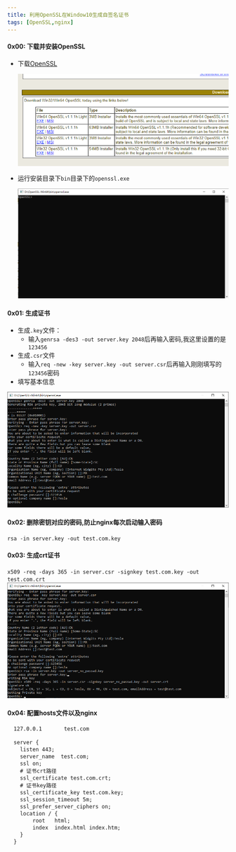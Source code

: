 ```yaml
---
title: 利用OpenSSL在Window10生成自签名证书
tags: [OpenSSL,nginx]
---
```


#### 0x00: 下载并安装OpenSSL
 - 下载[OpenSSL](https://slproweb.com/products/Win32OpenSSL.html)
    
    ![OpenSSL](/images/download-openssl.png)
 - 运行安装目录下`bin`目录下的`openssl.exe`

    ![RunOpenSSL](/images/run-openssl.png)

#### 0x01: 生成证书
  - 生成`.key`文件：
    - 输入`genrsa -des3 -out server.key 2048`后再输入密码,我这里设置的是`123456`
  - 生成`.csr`文件
    - 输入`req -new -key server.key -out server.csr`后再输入刚刚填写的`123456`密码
  - 填写基本信息
  
  ![GenerateSSL](/images/generate-ssl.png)

#### 0x02: 删除密钥对应的密码,防止nginx每次启动输入密码
  `rsa -in server.key -out test.com.key`

#### 0x03: 生成crt证书
  `x509 -req -days 365 -in server.csr -signkey test.com.key -out test.com.crt`
  ![ssl](/images/ssl.png)

#### 0x04: 配置hosts文件以及nginx
``` bash
  127.0.0.1       test.com
```
``` nginx
  server {
    listen 443;
    server_name  test.com;
    ssl on;
    # 证书crt路径
    ssl_certificate test.com.crt;
    # 证书key路径
    ssl_certificate_key test.com.key;
    ssl_session_timeout 5m;
    ssl_prefer_server_ciphers on;
    location / {
        root   html;
        index  index.html index.htm;
    }
  }
  ```